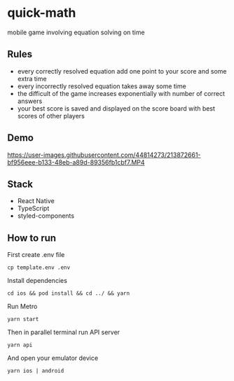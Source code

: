 # quick-math
mobile game involving equation solving on time

## Rules
* every correctly resolved equation add one point to your score and some extra time
* every incorrectly resolved equation takes away some time
* the difficult of the game increases exponentially with number of correct answers 
* your best score is saved and displayed on the score board with best scores of other players

## Demo
https://user-images.githubusercontent.com/44814273/213872661-bf956eee-b133-48eb-a89d-89356fb1cbf7.MP4

## Stack
* React Native
* TypeScript
* styled-components

## How to run

First create .env file

`cp template.env .env`

Install dependencies

`cd ios && pod install && cd ../ && yarn`

Run Metro

`yarn start`

Then in parallel terminal run API server

`yarn api`

And open your emulator device

`yarn ios | android`
